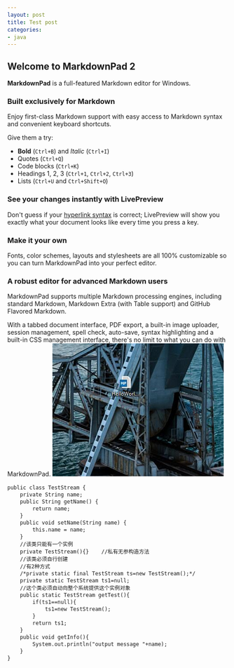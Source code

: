 ```yaml
---
layout: post
title: Test post
categories: 
- java
---
```


## Welcome to MarkdownPad 2 ##

**MarkdownPad** is a full-featured Markdown editor for Windows.

### Built exclusively for Markdown ###

Enjoy first-class Markdown support with easy access to  Markdown syntax and convenient keyboard shortcuts.

Give them a try:

- **Bold** (`Ctrl+B`) and *Italic* (`Ctrl+I`)
- Quotes (`Ctrl+Q`)
- Code blocks (`Ctrl+K`)
- Headings 1, 2, 3 (`Ctrl+1`, `Ctrl+2`, `Ctrl+3`)
- Lists (`Ctrl+U` and `Ctrl+Shift+O`)

### See your changes instantly with LivePreview ###

Don't guess if your [hyperlink syntax](http://markdownpad.com) is correct; LivePreview will show you exactly what your document looks like every time you press a key.

### Make it your own ###

Fonts, color schemes, layouts and stylesheets are all 100% customizable so you can turn MarkdownPad into your perfect editor.

### A robust editor for advanced Markdown users ###

MarkdownPad supports multiple Markdown processing engines, including standard Markdown, Markdown Extra (with Table support) and GitHub Flavored Markdown.

With a tabbed document interface, PDF export, a built-in image uploader, session management, spell check, auto-save, syntax highlighting and a built-in CSS management interface, there's no limit to what you can do with MarkdownPad.
![](/my_pics/test.jpg)

	public class TestStream {
	    private String name;
	    public String getName() {
	        return name;
	    }
	    public void setName(String name) {
	        this.name = name;
	    } 
	    //该类只能有一个实例
	    private TestStream(){}    //私有无参构造方法
	    //该类必须自行创建
	    //有2种方式
	    /*private static final TestStream ts=new TestStream();*/
	    private static TestStream ts1=null;
	    //这个类必须自动向整个系统提供这个实例对象
	    public static TestStream getTest(){
	        if(ts1==null){
	            ts1=new TestStream();
	        }
	        return ts1;
	    }
	    public void getInfo(){
	        System.out.println("output message "+name);
	    }
	}





